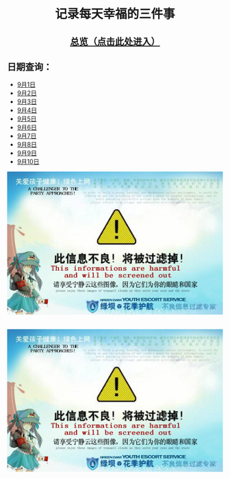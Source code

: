 # <center>记录每天幸福的三件事</center>

## [<center>总览（点击此处进入）</center>](markdown/all.md)

## 日期查询：

- [9月1日](markdown/0901.md)
- [9月2日](markdown/0902.md)
- [9月3日](markdown/0903.md)
- [9月4日](markdown/0904.md)
- [9月5日](markdown/0905.md)
- [9月6日](markdown/0906.md)
- [9月7日](markdown/0907.md)
- [9月8日](markdown/0908.md)
- [9月9日](markdown/0909.md)
- [9月10日](markdown/0910.md)

![image](assets/Image/R-C.png)

</br>

<center><img src="assets/Image/R-C.png"></center>
